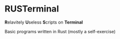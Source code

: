 # RUSTerminal
**R**elavitely **U**seless **S**cripts on **Terminal**

Basic programs written in Rust (mostly a self-exercise)

